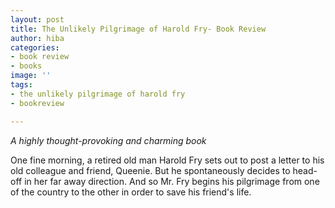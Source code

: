 ```yaml
---
layout: post
title: The Unlikely Pilgrimage of Harold Fry- Book Review
author: hiba
categories:
- book review
- books
image: ''
tags:
- the unlikely pilgrimage of harold fry
- bookreview

---
```

_A highly thought-provoking and charming book_

One fine morning, a retired old man Harold Fry sets out to post a letter to his old colleague and friend, Queenie. But he spontaneously decides to head-off in her far away direction. And so Mr. Fry begins his pilgrimage from one of the country to the other in order to save his friend's life.